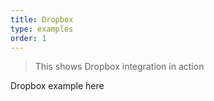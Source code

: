 ```yaml
---
title: Dropbox
type: examples
order: 1
---
```


> This shows Dropbox integration in action

Dropbox example here
